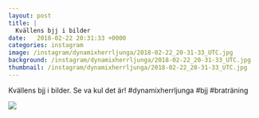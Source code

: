 ```yaml
---
layout: post
title: |
  Kvällens bjj i bilder
date:   2018-02-22 20:31:33 +0000
categories: instagram
image: /instagram/dynamixherrljunga/2018-02-22_20-31-33_UTC.jpg
background: /instagram/dynamixherrljunga/2018-02-22_20-31-33_UTC.jpg
thumbnail: /instagram/dynamixherrljunga/2018-02-22_20-31-33_UTC.jpg
---
```

Kvällens bjj i bilder. Se va kul det är! #dynamixherrljunga #bjj #braträning



<img src='/www-dynamix-herrljunga/instagram/dynamixherrljunga/2018-02-22_20-31-33_UTC.jpg' class='img-fluid' />

